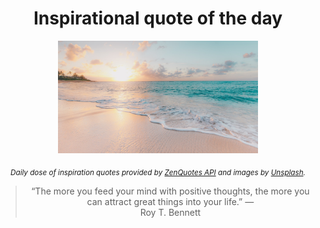 
<div align="center">

# Inspirational quote of the day

<img src="./data/photo.jpeg" alt="Beautiful nature photo" width="320" height="180">

<sub><i>Daily dose of inspiration quotes provided by [ZenQuotes API](https://zenquotes.io/) and images by [Unsplash](https://unsplash.com/).</i></sub>


<blockquote>&ldquo;The more you feed your mind with positive thoughts, the more you can attract great things into your life.&rdquo; &mdash; <footer>Roy T. Bennett</footer></blockquote>

</div>
